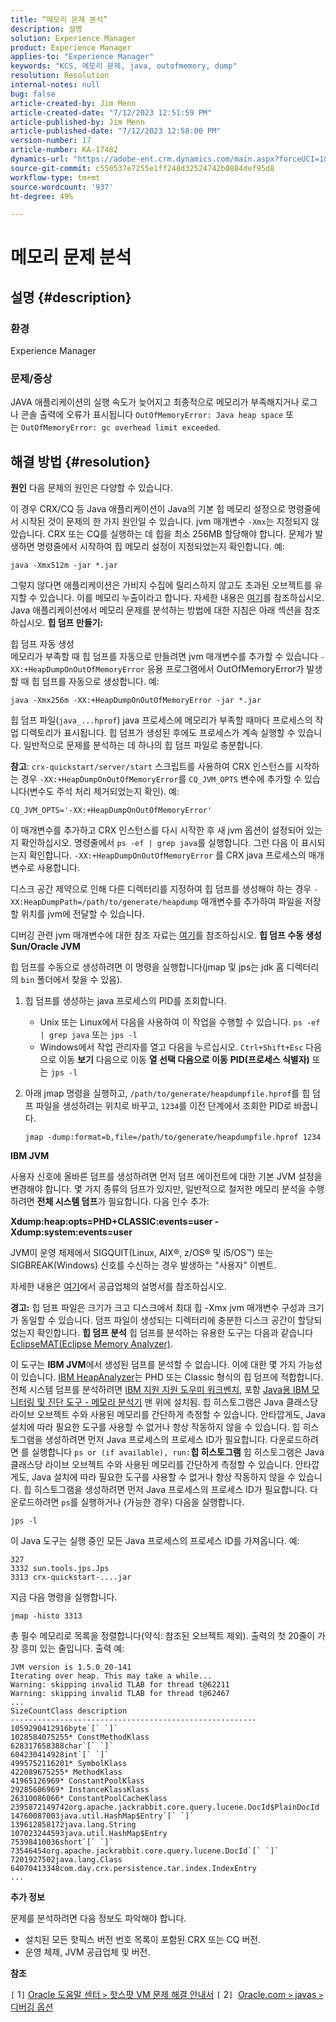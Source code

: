 ```yaml
---
title: “메모리 문제 분석”
description: 설명
solution: Experience Manager
product: Experience Manager
applies-to: "Experience Manager"
keywords: "KCS, 메모리 문제, java, outofmemory, dump"
resolution: Resolution
internal-notes: null
bug: false
article-created-by: Jim Menn
article-created-date: "7/12/2023 12:51:59 PM"
article-published-by: Jim Menn
article-published-date: "7/12/2023 12:58:00 PM"
version-number: 17
article-number: KA-17482
dynamics-url: "https://adobe-ent.crm.dynamics.com/main.aspx?forceUCI=1&pagetype=entityrecord&etn=knowledgearticle&id=1118cdde-b220-ee11-9cbe-6045bd0061cb"
source-git-commit: c550537e7255e1ff248d32524742b0884def95d8
workflow-type: tm+mt
source-wordcount: '937'
ht-degree: 49%

---
```


# 메모리 문제 분석

## 설명 {#description}


### <b>환경</b>

Experience Manager



### <b>문제/증상</b>

JAVA 애플리케이션의 실행 속도가 늦어지고 최종적으로 메모리가 부족해지거나 로그나 콘솔 출력에 오류가 표시됩니다 `OutOfMemoryError: Java heap space` 또는 `OutOfMemoryError: gc overhead limit exceeded`.


## 해결 방법 {#resolution}

<b>원인</b>
다음 문제의 원인은 다양할 수 있습니다.

이 경우 CRX/CQ 등 Java 애플리케이션이 Java의 기본 힙 메모리 설정으로 명령줄에서 시작된 것이 문제의 한 가지 원인일 수 있습니다. jvm 매개변수 `-Xmx`는 지정되지 않았습니다. CRX 또는 CQ를 실행하는 데 힙을 최소 256MB 할당해야 합니다. 문제가 발생하면 명령줄에서 시작하여 힙 메모리 설정이 지정되었는지 확인합니다. 예:


```
java -Xmx512m -jar *.jar
```


그렇지 않다면 애플리케이션은 가비지 수집에 릴리스하지 않고도 초과된 오브젝트를 유지할 수 있습니다. 이를 메모리 누출이라고 합니다. 자세한 내용은 [여기](https://docs.oracle.com/javase/7/docs/webnotes/tsg/TSG-VM/html/memleaks.html)를 참조하십시오. Java 애플리케이션에서 메모리 문제를 분석하는 방법에 대한 지침은 아래 섹션을 참조하십시오.
<b>힙 덤프 만들기:</b>

힙 덤프 자동 생성<br>
메모리가 부족할 때 힙 덤프를 자동으로 만들려면 jvm 매개변수를 추가할 수 있습니다 `-XX:+HeapDumpOnOutOfMemoryError` 응용 프로그램에서 OutOfMemoryError가 발생할 때 힙 덤프를 자동으로 생성합니다. 예:


```
java -Xmx256m -XX:+HeapDumpOnOutOfMemoryError -jar *.jar
```


힙 덤프 파일(`java_...hprof`) java 프로세스에 메모리가 부족할 때마다 프로세스의 작업 디렉토리가 표시됩니다. 힙 덤프가 생성된 후에도 프로세스가 계속 실행할 수 있습니다. 일반적으로 문제를 분석하는 데 하나의 힙 덤프 파일로 충분합니다.

<b>참고</b>: `crx-quickstart/server/start` 스크립트를 사용하여 CRX 인스턴스를 시작하는 경우 `-XX:+HeapDumpOnOutOfMemoryError`를 `CQ_JVM_OPTS` 변수에 추가할 수 있습니다(변수도 주석 처리 제거되었는지 확인). 예:


```
CQ_JVM_OPTS='-XX:+HeapDumpOnOutOfMemoryError'
```


이 매개변수를 추가하고 CRX 인스턴스를 다시 시작한 후 새 jvm 옵션이 설정되어 있는지 확인하십시오. 명령줄에서 `ps -ef | grep java`를 실행합니다. 그런 다음 이 표시되는지 확인합니다. `-XX:+HeapDumpOnOutOfMemoryError` 를 CRX java 프로세스의 매개변수로 사용합니다.

디스크 공간 제약으로 인해 다른 디렉터리를 지정하여 힙 덤프를 생성해야 하는 경우 `-XX:HeapDumpPath=/path/to/generate/heapdump` 매개변수를 추가하여 파일을 저장할 위치를 jvm에 전달할 수 있습니다.

디버깅 관련 jvm 매개변수에 대한 참조 자료는 [여기](https://www.oracle.com/java/technologies/javase/vmoptions-jsp.html#DebuggingOptions)를 참조하십시오.
<b>힙 덤프 수동 생성</b>
<b>Sun/Oracle JVM</b>

힙 덤프를 수동으로 생성하려면 이 명령을 실행합니다(jmap 및 jps는 jdk 홈 디렉터리의 `bin` 폴더에서 찾을 수 있음).

1. 힙 덤프를 생성하는 java 프로세스의 PID를 조회합니다.
   - Unix 또는 Linux에서 다음을 사용하여 이 작업을 수행할 수 있습니다. `ps -ef | grep java` 또는 `jps -l`
   - Windows에서 작업 관리자를 열고 다음을 누르십시오. `Ctrl+Shift+Esc` 다음으로 이동 <b>보기</b> 다음으로 이동 <b>열 선택 </b><b>다음으로 이동</b> <b>PID(프로세스 식별자)</b> 또는 `jps -l`
2. 아래 jmap 명령을 실행하고, `/path/to/generate/heapdumpfile.hprof`를 힙 덤프 파일을 생성하려는 위치로 바꾸고, `1234`를 이전 단계에서 조회한 PID로 바꿉니다.

   ```
   jmap -dump:format=b,file=/path/to/generate/heapdumpfile.hprof 1234
   ```


<b>IBM JVM</b>

사용자 신호에 올바른 덤프를 생성하려면 먼저 덤프 에이전트에 대한 기본 JVM 설정을 변경해야 합니다. 몇 가지 종류의 덤프가 있지만, 일반적으로 철저한 메모리 분석을 수행하려면 <b>전체 시스템 덤프</b>가 필요합니다. 다음 인수 추가:

<b>Xdump:heap:opts=PHD+CLASSIC:events=user -Xdump:system:events=user</b>

JVM이 운영 체제에서 SIGQUIT(Linux, AIX®, z/OS® 및 i5/OS™) 또는 SIGBREAK(Windows) 신호를 수신하는 경우 발생하는 &quot;사용자&quot; 이벤트.

자세한 내용은 [여기](https://www.ibm.com/docs/en/sdk-java-technology?topic=SSYKE2/earlier_releases/earlier_releases.html)에서 공급업체의 설명서를 참조하십시오.

<b>경고:</b> 힙 덤프 파일은 크기가 크고 디스크에서 최대 힙 -Xmx jvm 매개변수 구성과 크기가 동일할 수 있습니다. 덤프 파일이 생성되는 디렉터리에 충분한 디스크 공간이 할당되었는지 확인합니다.
<b>힙 덤프 분석</b>
힙 덤프를 분석하는 유용한 도구는 다음과 같습니다 [EclipseMAT(Eclipse Memory Analyzer)](https://www.eclipse.org/mat/).

이 도구는 <b>IBM JVM</b>에서 생성된 덤프를 분석할 수 없습니다. 이에 대한 몇 가지 가능성이 있습니다. [IBM HeapAnalyzer](https://www.ibm.com/support/pages/ibm-heapanalyzer)는 PHD 또는 Classic 형식의 힙 덤프에 적합합니다.
<br>전체 시스템 덤프를 분석하려면 [IBM 지원 지원 도우미 워크벤치](https://www.ibm.com/support/pages/node/718131), 포함 [Java용 IBM 모니터링 및 진단 도구 - 메모리 분석기](https://www.ibm.com/docs/en/ztpf/2019?topic=tools-memory-analyzer) 맨 위에 설치됨. 힙 히스토그램은 Java 클래스당 라이브 오브젝트 수와 사용된 메모리를 간단하게 측정할 수 있습니다. 안타깝게도, Java 설치에 따라 필요한 도구를 사용할 수 없거나 항상 작동하지 않을 수 있습니다. 힙 히스토그램을 생성하려면 먼저 Java 프로세스의 프로세스 ID가 필요합니다. 다운로드하려면 를 실행합니다 `ps or (if available), run:`<b>힙 히스토그램</b>
힙 히스토그램은 Java 클래스당 라이브 오브젝트 수와 사용된 메모리를 간단하게 측정할 수 있습니다. 안타깝게도, Java 설치에 따라 필요한 도구를 사용할 수 없거나 항상 작동하지 않을 수 있습니다. 힙 히스토그램을 생성하려면 먼저 Java 프로세스의 프로세스 ID가 필요합니다. 다운로드하려면 `ps`를 실행하거나 (가능한 경우) 다음을 실행합니다.


```
jps -l
```


이 Java 도구는 실행 중인 모든 Java 프로세스의 프로세스 ID를 가져옵니다. 예:


```
327 
3332 sun.tools.jps.Jps
3313 crx-quickstart-....jar
```


지금 다음 명령을 실행합니다.


```
jmap -histo 3313
```


총 필수 메모리로 목록을 정렬합니다(약식: 참조된 오브젝트 제외). 출력의 첫 20줄이 가장 흥미 있는 줄입니다. 출력 예:


```
JVM version is 1.5.0_20-141
Iterating over heap. This may take a while...
Warning: skipping invalid TLAB for thread t@62211
Warning: skipping invalid TLAB for thread t@62467
...
SizeCountClass description
-------------------------------------------------------
1059290412916byte`[` `]` 
1028584075255* ConstMethodKlass
628317658388char`[` `]` 
604230414928int`[` `]` 
4995752116201* SymbolKlass
422089675255* MethodKlass
41965126969* ConstantPoolKlass
29285606969* InstanceKlassKlass
26310086066* ConstantPoolCacheKlass
2395872149742org.apache.jackrabbit.core.query.lucene.DocId$PlainDocId
14760087003java.util.HashMap$Entry`[` `]` 
139612858172java.lang.String
107023244593java.util.HashMap$Entry
75398410036short`[` `]` 
73546454org.apache.jackrabbit.core.query.lucene.DocId`[` `]` 
7201927502java.lang.Class
64070413348com.day.crx.persistence.tar.index.IndexEntry
...
```


<b>추가 정보</b>

문제를 분석하려면 다음 정보도 파악해야 합니다.

- 설치된 모든 핫픽스 버전 번호 목록이 포함된 CRX 또는 CQ 버전.
- 운영 체제, JVM 공급업체 및 버전.


<b>참조</b>

`[` 1`]`  [Oracle 도움말 센터 `>`  핫스팟 VM 문제 해결 안내서](https://docs.oracle.com/javase/7/docs/webnotes/tsg/TSG-VM/html/memleaks.html)
`[` 2`]`  [Oracle.com `>`  javas `>`  디버깅 옵션](https://www.oracle.com/java/technologies/javase/vmoptions-jsp.html#DebuggingOptions)
